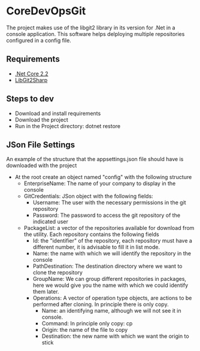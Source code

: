 # CoreDevOpsGit

The project makes use of the libgit2 library in its version for .Net in a console application. This software helps delploying multiple repositories configured in a config file.

## Requirements

* [.Net Core 2.2](https://dotnet.microsoft.com/download/dotnet-core/2.2)
* [LibGit2Sharp](https://github.com/libgit2/libgit2sharp)

## Steps to dev

* Download and install requirements
* Download the project
* Run in the Project directory: dotnet restore

## JSon File Settings

An example of the structure that the appsettings.json file should have is downloaded with the project

* At the root create an object named "config" with the following structure
  * EnterpriseName: The name of your company to display in the console
  * GitCredentials: JSon object with the following fields:
    * Username: The user with the necessary permissions in the git repository
    * Password: The password to access the git repository of the indicated user
  * PackageList: a vector of the repositories available for download from the utility. Each repository contains the following fields
    * Id: the "identifier" of the repository, each repository must have a different number, it is advisable to fill it in list mode.
    * Name: the name with which we will identify the repository in the console
    * PathDestination: The destination directory where we want to clone the repository
    * GroupName: We can group different repositories in packages, here we would give you the name with which we could identify them later.
    * Operations: A vector of operation type objects, are actions to be performed after cloning. In principle there is only copy.
      * Name: an identifying name, although we will not see it in console.
      * Command: In principle only copy: cp
      * Origin: the name of the file to copy
      * Destination: the new name with which we want the origin to stick
